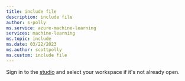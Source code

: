 ```yaml
---
title: include file
description: include file
author: s-polly
ms.service: azure-machine-learning
services: machine-learning
ms.topic: include
ms.date: 03/22/2023
ms.author: scottpolly
ms.custom: include file
---
```


Sign in to the [studio](https://ml.azure.com) and select your workspace if it's not already open.
